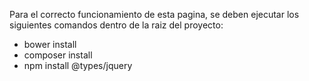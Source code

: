 Para el correcto funcionamiento de esta pagina, se deben ejecutar los siguientes comandos dentro de la raiz del proyecto:

* bower install
* composer install
* npm install @types/jquery